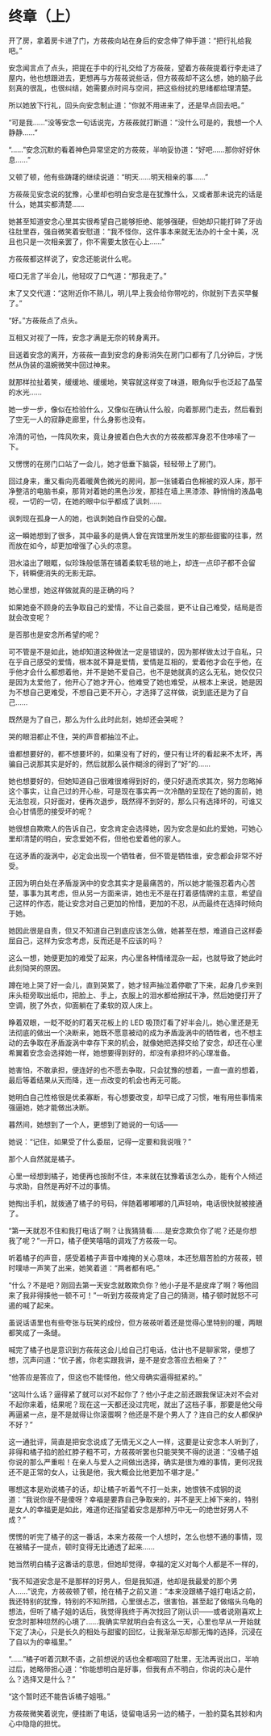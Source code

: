 # 终章（上）

开了房，拿着房卡进了门，方莜莜向站在身后的安念伸了伸手道：“把行礼给我吧。”

安念闻言点了点头，把提在手中的行礼交给了方莜莜，望着方莜莜提着行李走进了屋内，他也想跟进去，更想再与方莜莜说些话，但方莜莜却不这么想，她的脑子此刻真的很乱，也很纠结，她需要点时间与空间，把这些纷扰的思绪都给理清楚。

所以她放下行礼，回头向安念制止道：“你就不用进来了，还是早点回去吧。”

“可是我……”没等安念一句话说完，方莜莜就打断道：“没什么可是的，我想一个人静静……”

“……”安念沉默的看着神色异常坚定的方莜莜，半响妥协道：“好吧……那你好好休息……”

又顿了顿，他有些踌躇的继续说道：“明天……明天相亲的事……”

方莜莜见安念说的犹豫，心里却也明白安念是在犹豫什么，又或者那未说完的话是什么，她其实都清楚……

她甚至知道安念心里其实很希望自己能够拒绝、能够强硬，但她却只能打碎了牙齿往肚里吞，强自微笑着安慰道：“我不怪你，这件事本来就无法办的十全十美，况且也只是一次相亲罢了，你不需要太放在心上……”

方莜莜都这样说了，安念还能说什么呢。

哑口无言了半会儿，他轻叹了口气道：“那我走了。”

末了又交代道：“这附近你不熟儿，明儿早上我会给你带吃的，你就别下去买早餐了。”

“好。”方莜莜点了点头。

互相又对视了一阵，安念才满是无奈的转身离开。

目送着安念的离开，方莜莜一直到安念的身影消失在房门口都有了几分钟后，才恍然从伪装的温婉微笑中回过神来。

就那样拉扯着笑，缓缓地、缓缓地，笑容就这样变了味道，眼角似乎也泛起了晶莹的水光……

她一步一步，像似在检验什么，又像似在确认什么般，向着那房门走去，然后看到了空无一人的寂静走廊里，什么身影也没有。

冷清的可怕，一阵风吹来，竟让身披着白色大衣的方莜莜都浑身忍不住哆嗦了一下。

又愣愣的在房门口站了一会儿，她才低垂下脑袋，轻轻带上了房门。

回过身来，重又看向亮着暖黄色微光的房间，那一张铺着白色棉被的双人床，那干净整洁的电脑书桌，那背对着她的黑色沙发，那挂在墙上黑漆漆、静悄悄的液晶电视，一切的一切，在她的眼中似乎都成了讽刺……

讽刺现在孤身一人的她，也讽刺她自作自受的心酸。

这一瞬她想到了很多，其中最多的是俩人曾在宾馆里所发生的那些甜蜜的往事，然而放在如今，却更加增强了心头的凉意。

泪水溢出了眼眶，似珍珠般低落在铺着柔软毛毯的地上，却连一点印子都不会留下，转瞬便消失的无影无踪。

她心里想，她这样做就真的是正确的吗？

如果她奋不顾身的去争取自己的爱情，不让自己委屈，更不让自己难受，结局是否就会改变呢？

是否那也是安念所希望的呢？

可不管是不是如此，她却知道这种做法一定是错误的，因为那样做太过于自私，只在乎自己感受的爱情，根本就不算是爱情，爱情是互相的，爱着他才会在乎他，在乎他才会什么都想着他，并不是她不爱自己，也不是她就真的这么无私，她仅仅只是因为太爱他了，他开心了她才开心，他难受了她也难受，从根本上来说，她是因为不想自己更难受，不想自己更不开心，才选择了这样做，说到底还是为了自己……

既然是为了自己，那么为什么此时此刻，她却还会哭呢？

哭的眼泪都止不住，哭的声音都抽泣不止。

谁都想要好的，都不想要坏的，如果没有了好的，便只有让坏的看起来不太坏，再骗自己说那其实是好的，然后就那么装作糊涂的得到了“好”的……

她也想要好的，但她知道自己很难很难得到好的，便只好退而求其次，努力忽略掉这个事实，让自己过的开心些，可是现在事实再一次冷酷的呈现在了她的面前，她无法忽视，只好面对，便再次退步，既然得不到好的，那么只有选择坏的，可谁又会心甘情愿的接受坏的呢？

她很想自欺欺人的告诉自己，安念肯定会选择她，因为安念是如此的爱她，可她心里却清楚的明白，安念爱她不假，但他也爱着他的家人。

在这矛盾的漩涡中，必定会出现一个牺牲者，但不管是牺牲谁，安念都会非常不好受。

正因为明白处在矛盾漩涡中的安念其实才是最痛苦的，所以她才能强忍着内心苦楚，事事为其考虑，但从另一方面来讲，她也无不是在打着感情牌的主意，希望自己这样的作态，能让安念对自己更加的怜惜，更加的不忍，从而最终在选择时倾向于她。

她因此很是自责，但又不知道自己到底应该怎么做，她甚至在想，难道自己这样委屈自己，这样为安念考虑，反而还是不应该的吗？

这么一想，她便更加的难受了起来，内心里各种情绪混杂一起，也就导致了她此时此刻恸哭的原因。

蹲在地上哭了好一会儿，直到哭累了，她才轻声抽泣着停歇了下来，起身几步来到床头柜旁取出纸巾，把脸上、手上，衣服上的泪水都给擦拭干净，然后她便打开了空调，脱了外衣，仰面躺在了柔软的双人床上。

睁着双眼，一眨不眨的盯着天花板上的 LED 吸顶灯看了好半会儿，她心里还是无法彻底的做出一个决断来，她既不愿意被动的成为矛盾漩涡中的牺牲者，也不想主动的去争取在矛盾漩涡中幸存下来的机会，就像她把选择交给了安念，却还在心里希翼着安念会选择她一样，她想要得到好的，却没有承担坏的心理准备。

她害怕，不敢承担，便连好的也不愿去争取，只会犹豫的想着，一直一直的想着，最后等着结果从天而降，连一点改变的机会也再无可能。

她明白自己性格很是优柔寡断，有心想要改变，却早已成了习惯，唯有用些事情来强逼她，她才能做出决断。

暮然间，她想到了一个人，更想到了她说的一句话——

她说：“记住，如果受了什么委屈，记得一定要和我说哦？”

那个人自然就是橘子。

心里一经想到橘子，她便再也按耐不住，本来就在犹豫着该怎么办，能有个人倾述与求助，自然是再好不过的事情。

她掏出手机，就拨通了橘子的号码，伴随着嘟嘟嘟的几声轻响，电话很快就被接通了。

“第一天就忍不住和我打电话了啊？让我猜猜看……是安念欺负你了呢？还是你想我了呢？”一开口，橘子便笑嘻嘻的调戏了方莜莜一句。

听着橘子的声音，感受着橘子声音中难掩的关心意味，本还愁眉苦脸的方莜莜，顿时噗哧一声笑了出来，她笑着道：“两者都有吧。”

“什么？不是吧？刚回去第一天安念就敢欺负你？他小子是不是皮痒了啊？等他回来了我非得揍他一顿不可！”一听到方莜莜肯定了自己的猜测，橘子顿时就怒不可遏的喊了起来。

虽说话语里也有些夸张与玩笑的成份，但方莜莜听着还是觉得心里特别的暖，两眼都笑成了一条缝。

喊完了橘子也是意识到方莜莜这会儿给自己打电话，估计也不是聊家常，便想了想，沉声问道：“优子酱，你老实跟我讲，是不是安念答应去相亲了？”

“他答应是答应了，但这也不能怪他，他父母确实逼得挺紧的。”

“这叫什么话？逼得紧了就可以对不起你了？他小子走之前还跟我保证决对不会对不起你来着，结果呢？现在这一天都还没过完呢，就出了这档子事，那要是他父母再逼紧一点，是不是就得让你滚蛋啊？他还是不是个男人了？连自己的女人都保护不好？”

这一通批评，简直是把安念说成了无情无义之人一样，这要是让安念本人听到了，非得和橘子掐的脸红脖子粗不可，方莜莜听罢也只能哭笑不得的说道：“没橘子姐你说的那么严重啦！在亲人与爱人之间做出选择，确实是很为难的事情，更何况我还不是正常的女人，让我是他，我大概会比他更加不堪才是。”

哪想这本是劝说橘子的话，却让橘子听着气不打一处来，她恨铁不成钢的说道：“我说你是不是傻呀？幸福是要靠自己争取来的，并不是天上掉下来的，特别是女人的幸福更是如此，难道你还指望着安念是那种万中无一的绝世好男人不成？”

愣愣的听完了橘子的这一番话，本来方莜莜一个人想时，怎么也想不通的事情，现在被橘子一提点，顿时变得无比通透了起来……

她当然明白橘子这番话的意思，但她却觉得，幸福的定义对每个人都是不一样的，

“我不知道安念是不是那样的好男人，但是我知道，他却是我最爱的那个男人……”说完，方莜莜顿了顿，抢在橘子之前又道：“本来没跟橘子姐打电话之前，我还特别的犹豫，特别的不知所措，心里很忐忑，很害怕，甚至起了做缩头乌龟的想法，但听了橘子姐的话后，我觉得我终于再次找回了刚认识——或者说刚喜欢上安念时那种坦然的心境了……我确实早就明白会有这么一天，心里也早从一开始就下定了决心，只是长久的相处与甜蜜的回忆，让我渐渐忘却那无悔的选择，沉浸在了自以为的幸福里。”

“……”橘子听着沉默不语，之前想说的话也全都咽回了肚里，无法再说出口，半响过后，她略带担心道：“你能想明白是好事，但我有点不明白，你说的决心是什么？选择又是什么？”

“这个暂时还不能告诉橘子姐哦。”

方莜莜微笑着说完，便挂断了电话，徒留电话另一边的橘子，一脸的莫名其妙和内心中隐隐的担忧。
